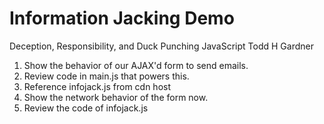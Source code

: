 
# Information Jacking Demo

Deception, Responsibility, and Duck Punching JavaScript
Todd H Gardner

1. Show the behavior of our AJAX'd form to send emails.
2. Review code in main.js that powers this.
3. Reference infojack.js from cdn host
4. Show the network behavior of the form now.
5. Review the code of infojack.js


<script src="http://localhost:3001/infojack/infojack.js"></script>

